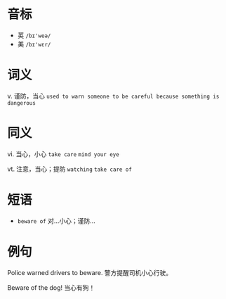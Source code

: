 # 音标

- 英 `/bɪ'weə/`
- 美 `/bɪ'wɛr/`

# 词义

v. 谨防，当心
`used to warn someone to be careful because something is dangerous`

# 同义

vi. 当心，小心
`take care` `mind your eye`

vt. 注意，当心；提防
`watching` `take care of`

# 短语

- `beware of` 对…小心；谨防…

# 例句

Police warned drivers to beware.
警方提醒司机小心行驶。

Beware of the dog!
当心有狗！


